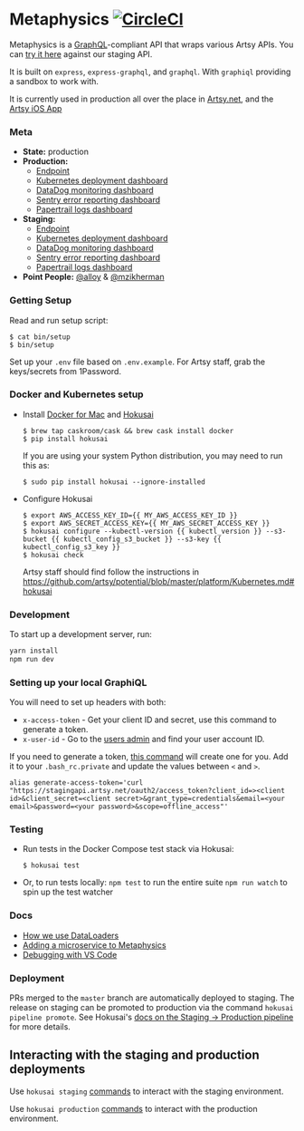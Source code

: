 # Metaphysics [![CircleCI](https://circleci.com/gh/artsy/metaphysics.svg?style=svg)](https://circleci.com/gh/artsy/metaphysics)

Metaphysics is a [GraphQL](http://graphql.org)-compliant API that wraps various
Artsy APIs. You can [try it here](https://metaphysics-staging.artsy.net/)
against our staging API.

It is built on `express`, `express-graphql`, and `graphql`. With `graphiql`
providing a sandbox to work with.

It is currently used in production all over the place in
[Artsy.net](http://github.com/artsy/force/), and the
[Artsy iOS App](http://github.com/artsy/eigen)

### Meta

* **State:** production
* **Production:**
  - [Endpoint](https://metaphysics-production.artsy.net/)
  - [Kubernetes deployment dashboard](https://kubernetes.artsy.net/#!/deployment/default/metaphysics-web?namespace=default)
  - [DataDog monitoring dashboard](https://app.datadoghq.com/apm/service/metaphysics/metaphysics.query?env=production)
  - [Sentry error reporting dashboard](https://sentry.io/artsynet/metaphysics-production/)
  - [Papertrail logs dashboard](https://papertrailapp.com/groups/3675843/events?q=host%3Ametaphysics-web)
* **Staging:**
  - [Endpoint](https://metaphysics-staging.artsy.net/)
  - [Kubernetes deployment dashboard](https://kubernetes-staging.artsy.net/#!/deployment/default/metaphysics-web?namespace=default)
  - [DataDog monitoring dashboard](https://app.datadoghq.com/apm/service/metaphysics/metaphysics.query?env=staging)
  - [Sentry error reporting dashboard](https://sentry.io/artsynet/metaphysics-staging/)
  - [Papertrail logs dashboard](https://papertrailapp.com/groups/3674473/events?q=host%3Ametaphysics-web)
* **Point People:** [@alloy](https://github.com/alloy) &
  [@mzikherman](https://github.com/mzikherman)

### Getting Setup

Read and run setup script:

```
$ cat bin/setup
$ bin/setup
```

Set up your `.env` file based on `.env.example`. For Artsy staff, grab the
keys/secrets from 1Password.

### Docker and Kubernetes setup

* Install [Docker for Mac](https://github.com/artsy/hokusai#requirements) and [Hokusai](https://github.com/artsy/hokusai#setup)
  ```
  $ brew tap caskroom/cask && brew cask install docker
  $ pip install hokusai
  ```

  If you are using your system Python distribution, you may need to run this as:
  ```
  $ sudo pip install hokusai --ignore-installed
  ```

* Configure Hokusai
  ```
  $ export AWS_ACCESS_KEY_ID={{ MY_AWS_ACCESS_KEY_ID }}
  $ export AWS_SECRET_ACCESS_KEY={{ MY_AWS_SECRET_ACCESS_KEY }}
  $ hokusai configure --kubectl-version {{ kubectl_version }} --s3-bucket {{ kubectl_config_s3_bucket }} --s3-key {{ kubectl_config_s3_key }}
  $ hokusai check
  ```

  Artsy staff should find follow the instructions in https://github.com/artsy/potential/blob/master/platform/Kubernetes.md#hokusai

### Development

To start up a development server, run:

```sh
yarn install
npm run dev
```

### Setting up your local GraphiQL

You will need to set up headers with both:

* `x-access-token` - Get your client ID and secret, use this command to generate
  a token.
* `x-user-id` - Go to the [users admin](https://admin-staging.artsy.net/users)
  and find your user account ID.

If you need to generate a token,
[this command](https://artsy.slack.com/archives/C02BC3HEJ/p1492126234025615)
will create one for you. Add it to your `.bash_rc.private` and update the values
between `<` and `>`.

    alias generate-access-token='curl "https://stagingapi.artsy.net/oauth2/access_token?client_id=><client id>&client_secret=<client secret>&grant_type=credentials&email=<your email>&password=<your password>&scope=offline_access"'

### Testing

* Run tests in the Docker Compose test stack via Hokusai:
  ```
  $ hokusai test
  ```

* Or, to run tests locally:
  `npm test` to run the entire suite `npm run watch` to spin up the test watcher

### Docs

* [How we use DataLoaders](docs/dataloaders.md)
* [Adding a microservice to Metaphysics](docs/adding_a_new_microservice.md)
* [Debugging with VS Code](docs/debugging_with_vscode.md)

### Deployment

PRs merged to the `master` branch are automatically deployed to staging. The release on staging can be promoted to production via the command `hokusai pipeline promote`.  See Hokusai's [docs on the Staging -> Production pipeline](https://github.com/artsy/hokusai/blob/master/docs/Command_Reference.md#working-with-the-staging---production-pipeline) for more details.

## Interacting with the staging and production deployments

Use `hokusai staging` [commands](https://github.com/artsy/hokusai/blob/master/docs/Command_Reference.md#working-with-the-kubernetes-staging-environment) to interact with the staging environment.

Use `hokusai production` [commands](https://github.com/artsy/hokusai/blob/master/docs/Command_Reference.md#working-with-the-kubernetes-production-environment) to interact with the production environment.
